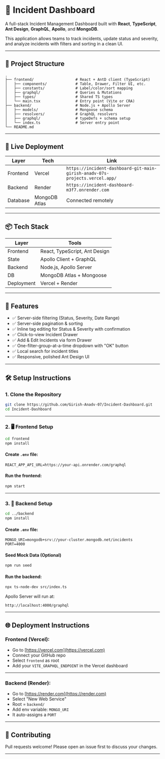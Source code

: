 # 🚨 Incident Dashboard

A full-stack Incident Management Dashboard built with **React**, **TypeScript**, **Ant Design**, **GraphQL**, **Apollo**, and **MongoDB**.

This application allows teams to track incidents, update status and severity, and analyze incidents with filters and sorting in a clean UI.

---

## 📁 Project Structure

```
.
├── frontend/                   # React + AntD client (TypeScript)
│   ├── components/             # Table, Drawer, Filter UI, etc.
│   ├── constants/              # Label/color/sort mapping
│   ├── graphql/                # Queries & Mutations
│   ├── types/                  # Shared TS types
│   └── main.tsx                # Entry point (Vite or CRA)
├── backend/                    # Node.js + Apollo Server
│   ├── models/                 # Mongoose schema
│   ├── resolvers/              # GraphQL resolvers
│   ├── graphql/                # typeDefs + schema setup
│   └── index.ts                # Server entry point
└── README.md
```

---

## 🚀 Live Deployment

| Layer     | Tech     | Link                  |
|-----------|----------|-----------------------|
| Frontend  | Vercel   | `https://incident-dashboard-git-main-girish-anadv-07s-projects.vercel.app/` |
| Backend   | Render   | `https://incident-dashboard-m3f7.onrender.com` |
| Database  | MongoDB Atlas | Connected remotely |

---

## 📦 Tech Stack

| Layer         | Tools                        |
|---------------|------------------------------|
| Frontend      | React, TypeScript, Ant Design |
| State         | Apollo Client + GraphQL       |
| Backend       | Node.js, Apollo Server        |
| DB            | MongoDB Atlas + Mongoose      |
| Deployment    | Vercel + Render               |

---

## 🧠 Features

- ✅ Server-side filtering (Status, Severity, Date Range)
- ✅ Server-side pagination & sorting
- ✅ Inline tag editing for Status & Severity with confirmation
- ✅ Click-to-view Incident Drawer
- ✅ Add & Edit Incidents via form Drawer
- ✅ One-filter-group-at-a-time dropdown with "OK" button
- ✅ Local search for incident titles
- ✅ Responsive, polished Ant Design UI

---

## 🛠 Setup Instructions

### 1. Clone the Repository

```bash
git clone https://github.com/Girish-Anadv-07/Incident-Dashboard.git
cd Incident-Dashboard
```

---

### 2. 🖥 Frontend Setup

```bash
cd frontend
npm install
```

#### Create `.env` file:

```env
REACT_APP_API_URL=https://your-api.onrender.com/graphql
```

#### Run the frontend:

```bash
npm start
```

---

### 3. 🔧 Backend Setup

```bash
cd ../backend
npm install
```

#### Create `.env` file:

```env
MONGO_URI=mongodb+srv://your-cluster.mongodb.net/incidents
PORT=4000
```

#### Seed Mock Data (Optional)

```bash
npm run seed
```

#### Run the backend:

```bash
npx ts-node-dev src/index.ts
```

Apollo Server will run at:
```
http://localhost:4000/graphql
```

---

## 🌐 Deployment Instructions

### Frontend (Vercel):

- Go to [https://vercel.com](https://vercel.com)
- Connect your GitHub repo
- Select `frontend` as root
- Add your `VITE_GRAPHQL_ENDPOINT` in the Vercel dashboard

---

### Backend (Render):

- Go to [https://render.com](https://render.com)
- Select "New Web Service"
- Root = `backend/`
- Add env variable: `MONGO_URI`
- It auto-assigns a `PORT`

---

## 🤝 Contributing

Pull requests welcome! Please open an issue first to discuss your changes.

---

